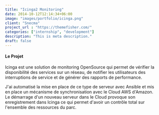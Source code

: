 ```yaml
---
title: "Icinga2 Monitoring"
date: 2014-10-12T12:14:34+06:00
image: "images/portfolio/icinga.png"
client: "Snecma"
project_url : "https://themefisher.com/"
categories: ["internship", "development"]
description: "This is meta description."
draft: false
---
```


#### Le Projet

Icinga est une solution de monitoring OpenSource qui permet de vérifier la disponibilité des services sur un réseau, de notifier les utilisateurs des interruptions de service et de générer des rapports de performance.

J'ai automatisé la mise en place de ce type de serveur avec Ansible et mis en place un mécanisme de synchronisation avec le Cloud AWS d'Amazon. Le démarrage d'un nouveau serveur dans le Cloud provoque son enregistrement dans Icinga ce qui permet d'avoir un contrôle total sur l'ensemble des ressources du parc.


